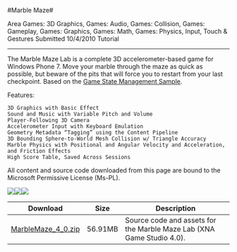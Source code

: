 #Marble Maze#

Area
Games: 3D Graphics, Games: Audio, Games: Collision, Games: Gameplay, Games: Graphics, Games: Math, Games: Physics, Input, Touch & Gestures
Submitted
10/4/2010
Tutorial

---

The Marble Maze Lab is a complete 3D accelerometer-based game for Windows Phone 7. Move your marble through the maze as quick as possible, but beware of the pits that will force you to restart from your last checkpoint. Based on the [Game State Management Sample](https://github.com/simondarksidej/XNAGameStudio/wiki/Game-State-Management-(Mango,-C%23VB)).

Features:

    3D Graphics with Basic Effect
    Sound and Music with Variable Pitch and Volume
    Player-Following 3D Camera
    Accelerometer Input with Keyboard Emulation
    Geometry Metadata “Tagging” using the Content Pipeline
    3D Bounding Sphere-to-World Mesh Collision w/ Triangle Accuracy
    Marble Physics with Positional and Angular Velocity and Acceleration, and Friction Effects
    High Score Table, Saved Across Sessions


All content and source code downloaded from this page are bound to the Microsoft Permissive License (Ms-PL).

		
![](https://github.com/simondarksidej/XNAGameStudio/blob/master/Images/marblemaze0.png)![](https://github.com/simondarksidej/XNAGameStudio/blob/master/Images/marblemaze1.png)![](https://github.com/simondarksidej/XNAGameStudio/blob/master/Images/marblemaze2.png)
 

 
Download | Size | Description
---|---|---|
[MarbleMaze_4_0.zip](https://github.com/simondarksidej/XNAGameStudio/blob/master/Samples/MarbleMaze_4_0.zip?raw=true) | 56.91MB | Source code and assets for the Marble Maze Lab (XNA Game Studio 4.0). 